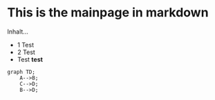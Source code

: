# This is the mainpage in markdown


Inhalt...
* 1 Test
* 2 Test
* Test **test**


```mermaid
graph TD;
    A-->B;
    C-->D;
    B-->D;
```

